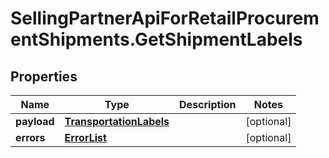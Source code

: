 # SellingPartnerApiForRetailProcurementShipments.GetShipmentLabels

## Properties
Name | Type | Description | Notes
------------ | ------------- | ------------- | -------------
**payload** | [**TransportationLabels**](TransportationLabels.md) |  | [optional] 
**errors** | [**ErrorList**](ErrorList.md) |  | [optional] 


